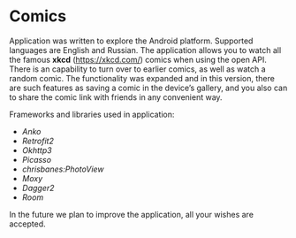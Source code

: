 # Comics

Application was written to explore the Android platform. Supported languages are English and Russian. The application allows you to watch all the famous **xkcd** (https://xkcd.com/) comics when using the open API. There is an capability to turn over to earlier comics, as well as watch a random comic.  The functionality was expanded and in this version, there are such features as saving a comic in the device’s gallery, and you also can to share the comic link with friends in any convenient way.

Frameworks and libraries used in application:
- *Anko*  
- *Retrofit2* 
- *Okhttp3* 
- *Picasso*
- *chrisbanes:PhotoView* 
- *Moxy*
- *Dagger2*
- *Room*

In the future we plan to improve the application, all your wishes are accepted.
